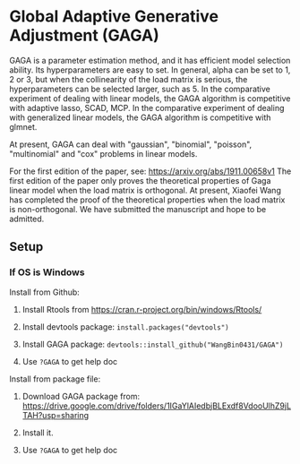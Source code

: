 # Global Adaptive Generative Adjustment (GAGA)

GAGA is a parameter estimation method, and it has efficient model selection ability. Its hyperparameters are easy to set. In general, alpha can be set to 1, 2 or 3, but when the collinearity of the load matrix is serious, the hyperparameters can be selected larger, such as 5. In the comparative experiment of dealing with linear models, the GAGA algorithm is competitive with adaptive lasso, SCAD, MCP. In the comparative experiment of dealing with generalized linear models, the GAGA algorithm is competitive with glmnet.

At present, GAGA can deal with "gaussian", "binomial", "poisson", "multinomial" and "cox" problems in linear models.

For the first edition of the paper, see: <https://arxiv.org/abs/1911.00658v1> The first edition of the paper only proves the theoretical properties of Gaga linear model when the load matrix is orthogonal. At present, Xiaofei Wang has completed the proof of the theoretical properties when the load matrix is non-orthogonal. We have submitted the manuscript and hope to be admitted.

## Setup

### If OS is Windows

Install from Github:

1.  Install Rtools from <https://cran.r-project.org/bin/windows/Rtools/>

2.  Install devtools package: `install.packages("devtools")`

3.  Install GAGA package: `devtools::install_github("WangBin0431/GAGA")`

4.  Use `?GAGA` to get help doc

Install from package file:

1.  Download GAGA package from: <https://drive.google.com/drive/folders/1IGaYlAIedbjBLExdf8VdooUlhZ9jLTAH?usp=sharing>

2.  Install it.

3.  Use `?GAGA` to get help doc
